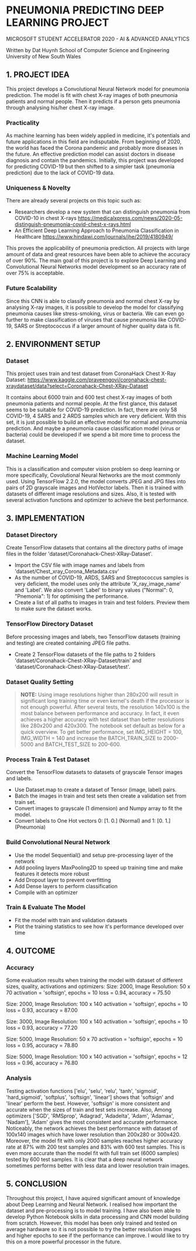 # PNEUMONIA PREDICTING DEEP LEARNING PROJECT
MICROSOFT STUDENT ACCELERATOR 2020 - AI & ADVANCED ANALYTICS

Written by Dat Huynh
School of Computer Science and Engineering
University of New South Wales

## 1. PROJECT IDEA
This project develops a Convolutional Neural Network model for pneumonia prediction. The model is fit with chest X-ray images of both pneumonia patients and normal people. Then it predicts if a person gets pneumonia through analysing his/her chest X-ray image.

### Practicality
As machine learning has been widely applied in medicine, it's potentials and future applications in this field are indisputable. From beginning of 2020, the world has faced the Corona pandemic and probably more diseases in the future. An effective prediction model can assist doctors in disease diagnosis and contain the pandemics. Initially, this project was developed for predicting COVID-19 but then shifted to a simpler task (pneumonia prediction) due to the lack of COVID-19 data.

### Uniqueness & Novelty
There are already several projects on this topic such as:
- Researchers develop a new system that can distinguish pneumonia from COVID-10 in chest X-rays
https://medicalxpress.com/news/2020-05-distinguish-pneumonia-covid-chest-x-rays.html
- An Efficient Deep Learning Approach to Pneumonia Classification in Healthcare
https://www.hindawi.com/journals/jhe/2019/4180949/

This proves the applicability of pneumonia prediction. All projects with large amount of data and great resources have been able to achieve the accuracy of over 90%. The main goal of this project is to explore Deep Learning and Convolutional Neural Networks model development so an accuracy rate of over 75% is acceptable.

### Future Scalability
Since this CNN is able to classify pneumonia and normal chest X-ray by analysing X-ray images, it is possible to develop the model for classifying pneumonia causes like stress-smoking, virus or bacteria. We can even go further to make classification of viruses that cause pneumonia like COVID-19, SARS or Streptococcus if a larger amount of higher quality data is fit.

## 2. ENVIRONMENT SETUP
### Dataset
This project uses train and test dataset from CoronaHack Chest X-Ray Dataset:
https://www.kaggle.com/praveengovi/coronahack-chest-xraydataset/data?select=Coronahack-Chest-XRay-Dataset 

It contains about 6000 train and 600 test chest X-ray images of both pneumonia patients and normal people. At the first glance, this dataset seems to be suitable for COVID-19 prediction. In fact, there are only 58 COVID-19, 4 SARS and 2 ARDS samples which are very deficient. With this set, it is just possible to build an effective model for normal and pneumonia prediction. And maybe a pneumonia cause classification model (virus or bacteria) could be developed if we spend a bit more time to process the dataset.

### Machine Learning Model
This is a classification and computer vision problem so deep learning or more specifically, Covolutional Neural Networks are the most commonly used. Using TensorFlow 2.2.0, the model converts JPEG and JPG files into pairs of 2D grayscale images and HotVector labels. Then it is trained with datasets of different image resolutions and sizes. Also, it is tested with several activation functions and optimizer to achieve the best performance.

## 3. IMPLEMENTATION
### Dataset Directory
Create TensorFlow datasets that contains all the directory paths of image files in the folder 'dataset/Coronahack-Chest-XRay-Dataset'.
- Import the CSV file with image names and labels from 'dataset/Chest_xray_Corona_Metadata.csv'
- As the number of COVID-19, ARDS, SARS and Streptococcus samples is very deficient, the model uses only the attribute 'X_ray_image_name' and 'Label'. We also convert 'Label' to binary values ("Normal": 0, "Pnemonia": 1) for optimising the performance.
- Create a list of all paths to images in train and test folders. Preview them to make sure the dataset works.

### TensorFlow Directory Dataset
Before processing images and labels, two TensorFlow datasets (training and testing) are created containing JPEG file paths.
- Create 2 TensorFlow datasets of the file paths to 2 folders 'dataset/Coronahack-Chest-XRay-Dataset/train' and 'dataset/Coronahack-Chest-XRay-Dataset/test'.

### Dataset Quality Setting
> **NOTE:** Using image resolutions higher than 280x200 will result in significant long training time or even kernel's death if the processor is not enough powerful. After several tests, the resolution 140x100 is the most balance between performance and accuracy. In fact, it even achieves a higher accuracy with test dataset than better resolutions like 280x200 and 420x300. The notebook set default as below for a quick overview. To get better performance, set IMG_HEIGHT = 100, IMG_WIDTH = 140 and increase the BATCH_TRAIN_SIZE to 2000-5000 and BATCH_TEST_SIZE to 200-600.

### Process Train & Test Dataset
Convert the TensorFlow datasets to datasets of grayscale Tensor images and labels.
- Use Dataset.map to create a dataset of Tensor (image, label) pairs.
- Batch the images in train and test sets then create a validation set from train set.
- Convert images to grayscale (1 dimension) and Numpy array to fit the model.
- Convert labels to One Hot vectors 0: [1. 0.] (Normal) and 1: [0. 1.] (Pneumonia)

### Build Convolutional Neural Network
- Use the model Sequential() and setup pre-processing layer of the network
- Add pooling layers MaxPooling2D to speed up training time and make features it detects more robust
- Add Dropout layer to prevent overfitting
- Add Dense layers to perform classification
- Compile with an optimizer

### Train & Evaluate The Model
- Fit the model with train and validation datasets
- Plot the training statistics to see how it's performance developed over time

## 4. OUTCOME
### Accuracy
Some evaluation results when training the model with dataset of different sizes, quality, activations and optimizers:
Size: 2000, Image Resolution: 50 x 70
activation = 'softsign', epochs = 10
  loss = 0.94, accuracy = 75.50
 
Size: 2000, Image Resolution: 100 x 140
activation = 'softsign', epochs = 10
  loss = 0.93, accuracy = 87.00
  
Size: 3000, Image Resolution: 100 x 140
activation = 'softsign', epochs = 10
  loss = 0.93, accuracy = 77.20
  
Size: 5000, Image Resolution: 50 x 70
activation = 'softsign', epochs = 10
  loss = 0.95, accuracy = 78.80

Size: 5000, Image Resolution: 100 x 140
activation = 'softsign', epochs = 12
  loss = 0.96, accuracy = 76.80

### Analysis
Testing activation functions ['elu', 'selu', 'relu', 'tanh', 'sigmoid', 'hard_sigmoid', 'softplus', 'softsign', 'linear'] shows that 'softsign' and 'linear' perform the best. However, 'softsign' is more consistent and accurate when the sizes of train and test sets increase. 
Also, Among optimizers ['SGD', 'RMSprop', 'Adagrad', 'Adadelta', 'Adam', 'Adamax', 'Nadam'], 'Adam' gives the most consistent and accurate performance.
Noticeably, the network achieves the best performance with dataset of 100x140 images which have lower resolution than 200x280 or 300x420. Moreover, the model fit with only 2000 samples reaches higher accuracy rate at 87% with 200 test samples and 83% with 600 test samples. This is even more accurate than the model fit with full train set (6000 samples) tested by 600 test samples. It is clear that a deep neural network sometimes performs better with less data and lower resolution train images.

## 5. CONCLUSION
Throughout this project, I have aquired significant amount of knowledge about Deep Learning and Neural Network. I realised how important the dataset and pre-processing is to model training. I have also been able to develop Python Notebook skills in data processing and CNN model building from scratch. However, this model has been only trained and tested on average hardware so it is not possible to try the better resolution images and higher epochs to see if the performance can improve. I would like to try this on a more powerful processor in the future.


